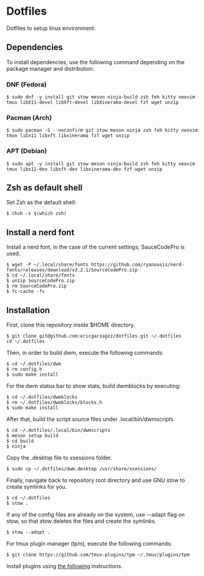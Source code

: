 # Dotfiles

Dotfiles to setup linux environment.

## Dependencies

To install dependencies, use the following command depending on the package manager and distribution:

### DNF (Fedora)
```
$ sudo dnf -y install git stow meson ninja-build zsh feh kitty neovim tmux libX11-devel libXft-devel libXinerama-devel fzf wget unzip
```

### Pacman (Arch) 
```
$ sudo pacman -S --noconfirm git stow meson ninja zsh feh kitty neovim tmux libx11 libxft libxinerama fzf wget unzip
```

### APT (Debian)
```
$ sudo apt -y install git stow meson ninja-build zsh feh kitty neovim tmux libx11-dev libxft-dev libxinerama-dev fzf wget unzip
```

## Zsh as default shell

Set Zsh as the default shell:

```
$ chsh -s $(which zsh)
```

## Install a nerd font

Install a nerd font, in the case of the current settings, SauceCodePro is used.

```
$ wget -P ~/.local/share/fonts https://github.com/ryanoasis/nerd-fonts/releases/download/v3.2.1/SourceCodePro.zip
$ cd ~/.local/share/fonts
$ unzip SourceCodePro.zip
$ rm SourceCodePro.zip
$ fc-cache -fv
```

## Installation

First, clone this repository inside $HOME directory.

```
$ git clone git@github.com:ericgarzagzz/dotfiles.git ~/.dotfiles
cd ~/.dotfiles
```

Then, in order to build dwm, execute the following commands: 

```
$ cd ~/.dotfiles/dwm
$ rm config.h
$ sudo make install
```

For the dwm status bar to show stats, build dwmblocks by executing:

```
$ cd ~/.dotfiles/dwmblocks
$ rm ~/.dotfiles/dwmblocks/blocks.h
$ sudo make install
```

After that, build the script source files under .local/bin/dwmscripts

```
$ cd ~/.dotfiles/.local/bin/dwmscripts
$ meson setup build
$ cd build
$ ninja
```

Copy the .desktop file to xsessions folder.

```
$ sudo cp ~/.dotfiles/dwm.desktop /usr/share/xsessions/
```

Finally, navigate back to repository root directory and use GNU stow to create symlinks for you.

```
$ cd ~/.dotfiles
$ stow .
```

If any of the config files are already on the system, use --adapt flag on stow, so that stow deletes the files and create the symlinks.

```
$ stow --adopt .
```

For tmux plugin manager (tpm), execute the following commands:

```
$ git clone https://github.com/tmux-plugins/tpm ~/.tmux/plugins/tpm
```

Install plugins using [the following](https://github.com/tmux-plugins/tpm?tab=readme-ov-file#installing-plugins) instructions.
